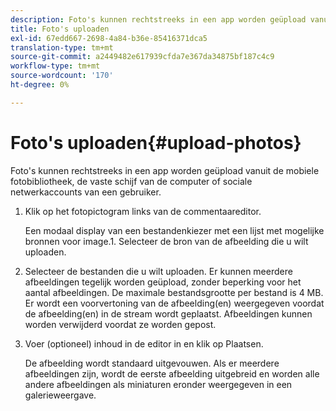```yaml
---
description: Foto's kunnen rechtstreeks in een app worden geüpload vanuit de mobiele fotobibliotheek, de vaste schijf van de computer of sociale netwerkaccounts van een gebruiker.
title: Foto's uploaden
exl-id: 67edd667-2698-4a84-b36e-85416371dca5
translation-type: tm+mt
source-git-commit: a2449482e617939cfda7e367da34875bf187c4c9
workflow-type: tm+mt
source-wordcount: '170'
ht-degree: 0%

---
```


# Foto&#39;s uploaden{#upload-photos}

Foto&#39;s kunnen rechtstreeks in een app worden geüpload vanuit de mobiele fotobibliotheek, de vaste schijf van de computer of sociale netwerkaccounts van een gebruiker.

1. Klik op het fotopictogram links van de commentaareditor.

   Een modaal display van een bestandenkiezer met een lijst met mogelijke bronnen voor image.1. Selecteer de bron van de afbeelding die u wilt uploaden.
1. Selecteer de bestanden die u wilt uploaden. Er kunnen meerdere afbeeldingen tegelijk worden geüpload, zonder beperking voor het aantal afbeeldingen. De maximale bestandsgrootte per bestand is 4 MB. Er wordt een voorvertoning van de afbeelding(en) weergegeven voordat de afbeelding(en) in de stream wordt geplaatst. Afbeeldingen kunnen worden verwijderd voordat ze worden gepost.
1. Voer (optioneel) inhoud in de editor in en klik op Plaatsen.

   De afbeelding wordt standaard uitgevouwen. Als er meerdere afbeeldingen zijn, wordt de eerste afbeelding uitgebreid en worden alle andere afbeeldingen als miniaturen eronder weergegeven in een galerieweergave.

